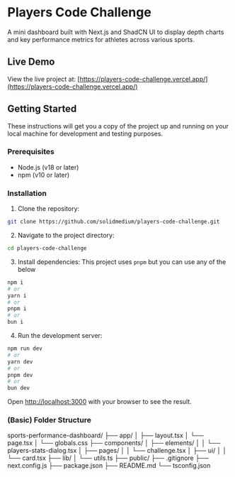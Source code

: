 # Players Code Challenge

A mini dashboard built with Next.js and ShadCN UI to display depth charts and key performance metrics for athletes across various sports.

## Live Demo

View the live project at: [https://players-code-challenge.vercel.app/](https://players-code-challenge.vercel.app/)

## Getting Started

These instructions will get you a copy of the project up and running on your local machine for development and testing purposes.

### Prerequisites

- Node.js (v18 or later)
- npm (v10 or later)

### Installation

1. Clone the repository:

```bash
git clone https://github.com/solidmedium/players-code-challenge.git
```

2. Navigate to the project directory:
```bash
cd players-code-challenge
```

3. Install dependencies:
This project uses `pnpm` but you can use any of the below

```bash
npm i
# or
yarn i
# or
pnpm i
# or
bun i
```
4. Run the development server:

```bash
npm run dev
# or
yarn dev
# or
pnpm dev
# or
bun dev
```

Open [http://localhost:3000](http://localhost:3000) with your browser to see the result.

### (Basic) Folder Structure

sports-performance-dashboard/
├── app/
│ ├── layout.tsx
│ └── page.tsx
│ └── globals.css
├── components/
│ ├── elements/
│ │ └── players-stats-dialog.tsx
│ ├── pages/
│ │ └── challenge.tsx
│ ├── ui/
│ │ └── card.tsx
├── lib/
│ └── utils.ts
├── public/
├── .gitignore
├── next.config.js
├── package.json
├── README.md
└── tsconfig.json